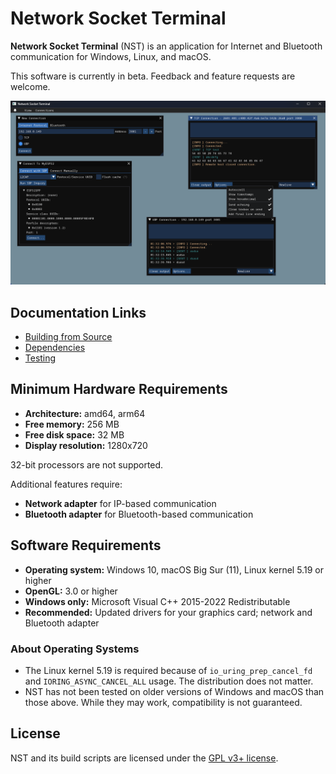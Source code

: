 # Network Socket Terminal

**Network Socket Terminal** (NST) is an application for Internet and Bluetooth communication for Windows, Linux, and macOS.

This software is currently in beta. Feedback and feature requests are welcome.

![Screenshot](img/screenshot.png)

## Documentation Links

- [Building from Source](building.md)
- [Dependencies](dependencies.md)
- [Testing](testing.md)

## Minimum Hardware Requirements

- **Architecture:** amd64, arm64
- **Free memory:** 256 MB
- **Free disk space:** 32 MB
- **Display resolution:** 1280x720

32-bit processors are not supported.

Additional features require:

- **Network adapter** for IP-based communication
- **Bluetooth adapter** for Bluetooth-based communication

## Software Requirements

- **Operating system:** Windows 10, macOS Big Sur (11), Linux kernel 5.19 or higher
- **OpenGL:** 3.0 or higher
- **Windows only:** Microsoft Visual C++ 2015-2022 Redistributable
- **Recommended:** Updated drivers for your graphics card; network and Bluetooth adapter

### About Operating Systems

- The Linux kernel 5.19 is required because of `io_uring_prep_cancel_fd` and `IORING_ASYNC_CANCEL_ALL` usage. The distribution does not matter.
- NST has not been tested on older versions of Windows and macOS than those above. While they may work, compatibility is not guaranteed.

## License

NST and its build scripts are licensed under the [GPL v3+ license](../COPYING).
